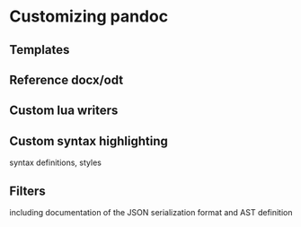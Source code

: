 # Customizing pandoc

## Templates

## Reference docx/odt

## Custom lua writers

## Custom syntax highlighting

syntax definitions, styles

## Filters

including documentation of the JSON serialization format and
AST definition


